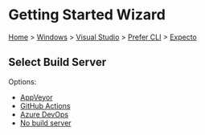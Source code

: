 <!--
GENERATED FILE - DO NOT EDIT
This file was generated by [MarkdownSnippets](https://github.com/SimonCropp/MarkdownSnippets).
Source File: /docs/mdsource/wiz/Windows_VisualStudio_Cli_Expecto.source.md
To change this file edit the source file and then run MarkdownSnippets.
-->

# Getting Started Wizard

[Home](/docs/wiz/readme.md) > [Windows](Windows.md) > [Visual Studio](Windows_VisualStudio.md) > [Prefer CLI](Windows_VisualStudio_Cli.md) > [Expecto](Windows_VisualStudio_Cli_Expecto.md)

## Select Build Server

Options:
 * [AppVeyor](Windows_VisualStudio_Cli_Expecto_AppVeyor.md)
 * [GitHub Actions](Windows_VisualStudio_Cli_Expecto_GitHubActions.md)
 * [Azure DevOps](Windows_VisualStudio_Cli_Expecto_AzureDevOps.md)
 * [No build server](Windows_VisualStudio_Cli_Expecto_None.md)
